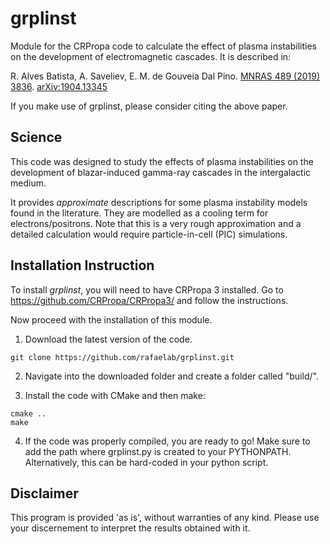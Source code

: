# grplinst
Module for the CRPropa code to calculate the effect of plasma instabilities on the development of electromagnetic cascades.
It is described in:

R. Alves Batista, A. Saveliev, E. M. de Gouveia Dal Pino. [MNRAS 489 (2019) 3836](https://academic.oup.com/mnras/article/489/3/3836/5558261). [arXiv:1904.13345](https://arxiv.org/abs/1904.13345)

If you make use of grplinst, please consider citing the above paper.


## Science

This code was designed to study the effects of plasma instabilities on the development of blazar-induced gamma-ray cascades in the intergalactic medium. 

It provides *approximate* descriptions for some plasma instability models found in the literature. 
They are modelled as a cooling term for electrons/positrons. Note that this is a very rough approximation and a detailed calculation would require particle-in-cell (PIC) simulations.



## Installation Instruction

To install *grplinst*, you will need to have CRPropa 3 installed. 
Go to https://github.com/CRPropa/CRPropa3/ and follow the instructions.

Now proceed with the installation of this module.

1. Download the latest version of the code.
```
git clone https://github.com/rafaelab/grplinst.git
```

2. Navigate into the downloaded folder and create a folder called "build/".

3. Install the code with CMake and then make:

```
cmake ..
make
```

4. If the code was properly compiled, you are ready to go!
Make sure to add the path where grplinst.py is created to your PYTHONPATH.
Alternatively, this can be hard-coded in your python script.



## Disclaimer
This program is provided 'as is', without warranties of any kind. 
Please use your discernement to interpret the results obtained with it.





